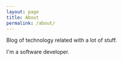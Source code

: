```yaml
---
layout: page
title: About
permalink: /about/
---
```


Blog of technology related with a lot of stuff.

I'm a software developer.
